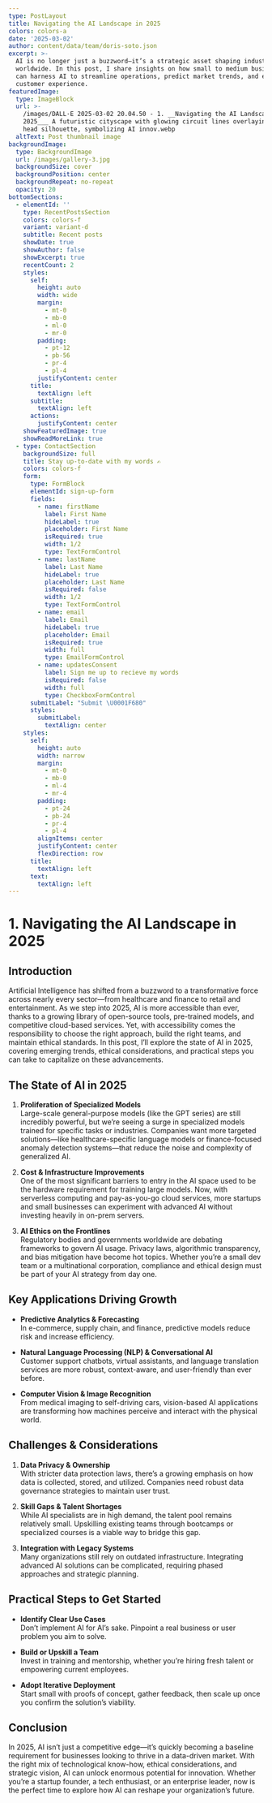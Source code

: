 ```yaml
---
type: PostLayout
title: Navigating the AI Landscape in 2025
colors: colors-a
date: '2025-03-02'
author: content/data/team/doris-soto.json
excerpt: >-
  AI is no longer just a buzzword—it’s a strategic asset shaping industries
  worldwide. In this post, I share insights on how small to medium businesses
  can harness AI to streamline operations, predict market trends, and enhance
  customer experience.
featuredImage:
  type: ImageBlock
  url: >-
    /images/DALL·E 2025-03-02 20.04.50 - 1. __Navigating the AI Landscape in
    2025___ A futuristic cityscape with glowing circuit lines overlaying a human
    head silhouette, symbolizing AI innov.webp
  altText: Post thumbnail image
backgroundImage:
  type: BackgroundImage
  url: /images/gallery-3.jpg
  backgroundSize: cover
  backgroundPosition: center
  backgroundRepeat: no-repeat
  opacity: 20
bottomSections:
  - elementId: ''
    type: RecentPostsSection
    colors: colors-f
    variant: variant-d
    subtitle: Recent posts
    showDate: true
    showAuthor: false
    showExcerpt: true
    recentCount: 2
    styles:
      self:
        height: auto
        width: wide
        margin:
          - mt-0
          - mb-0
          - ml-0
          - mr-0
        padding:
          - pt-12
          - pb-56
          - pr-4
          - pl-4
        justifyContent: center
      title:
        textAlign: left
      subtitle:
        textAlign: left
      actions:
        justifyContent: center
    showFeaturedImage: true
    showReadMoreLink: true
  - type: ContactSection
    backgroundSize: full
    title: Stay up-to-date with my words ✍️
    colors: colors-f
    form:
      type: FormBlock
      elementId: sign-up-form
      fields:
        - name: firstName
          label: First Name
          hideLabel: true
          placeholder: First Name
          isRequired: true
          width: 1/2
          type: TextFormControl
        - name: lastName
          label: Last Name
          hideLabel: true
          placeholder: Last Name
          isRequired: false
          width: 1/2
          type: TextFormControl
        - name: email
          label: Email
          hideLabel: true
          placeholder: Email
          isRequired: true
          width: full
          type: EmailFormControl
        - name: updatesConsent
          label: Sign me up to recieve my words
          isRequired: false
          width: full
          type: CheckboxFormControl
      submitLabel: "Submit \U0001F680"
      styles:
        submitLabel:
          textAlign: center
    styles:
      self:
        height: auto
        width: narrow
        margin:
          - mt-0
          - mb-0
          - ml-4
          - mr-4
        padding:
          - pt-24
          - pb-24
          - pr-4
          - pl-4
        alignItems: center
        justifyContent: center
        flexDirection: row
      title:
        textAlign: left
      text:
        textAlign: left
---
```

# 1. Navigating the AI Landscape in 2025

## Introduction
Artificial Intelligence has shifted from a buzzword to a transformative force across nearly every sector—from healthcare and finance to retail and entertainment. As we step into 2025, AI is more accessible than ever, thanks to a growing library of open-source tools, pre-trained models, and competitive cloud-based services. Yet, with accessibility comes the responsibility to choose the right approach, build the right teams, and maintain ethical standards. In this post, I’ll explore the state of AI in 2025, covering emerging trends, ethical considerations, and practical steps you can take to capitalize on these advancements.

## The State of AI in 2025

1. **Proliferation of Specialized Models**  
   Large-scale general-purpose models (like the GPT series) are still incredibly powerful, but we’re seeing a surge in specialized models trained for specific tasks or industries. Companies want more targeted solutions—like healthcare-specific language models or finance-focused anomaly detection systems—that reduce the noise and complexity of generalized AI.

2. **Cost & Infrastructure Improvements**  
   One of the most significant barriers to entry in the AI space used to be the hardware requirement for training large models. Now, with serverless computing and pay-as-you-go cloud services, more startups and small businesses can experiment with advanced AI without investing heavily in on-prem servers.

3. **AI Ethics on the Frontlines**  
   Regulatory bodies and governments worldwide are debating frameworks to govern AI usage. Privacy laws, algorithmic transparency, and bias mitigation have become hot topics. Whether you’re a small dev team or a multinational corporation, compliance and ethical design must be part of your AI strategy from day one.

## Key Applications Driving Growth

- **Predictive Analytics & Forecasting**  
  In e-commerce, supply chain, and finance, predictive models reduce risk and increase efficiency.

- **Natural Language Processing (NLP) & Conversational AI**  
  Customer support chatbots, virtual assistants, and language translation services are more robust, context-aware, and user-friendly than ever before.

- **Computer Vision & Image Recognition**  
  From medical imaging to self-driving cars, vision-based AI applications are transforming how machines perceive and interact with the physical world.

## Challenges & Considerations

1. **Data Privacy & Ownership**  
   With stricter data protection laws, there’s a growing emphasis on how data is collected, stored, and utilized. Companies need robust data governance strategies to maintain user trust.

2. **Skill Gaps & Talent Shortages**  
   While AI specialists are in high demand, the talent pool remains relatively small. Upskilling existing teams through bootcamps or specialized courses is a viable way to bridge this gap.

3. **Integration with Legacy Systems**  
   Many organizations still rely on outdated infrastructure. Integrating advanced AI solutions can be complicated, requiring phased approaches and strategic planning.

## Practical Steps to Get Started

- **Identify Clear Use Cases**  
  Don’t implement AI for AI’s sake. Pinpoint a real business or user problem you aim to solve.

- **Build or Upskill a Team**  
  Invest in training and mentorship, whether you’re hiring fresh talent or empowering current employees.

- **Adopt Iterative Deployment**  
  Start small with proofs of concept, gather feedback, then scale up once you confirm the solution’s viability.

## Conclusion
In 2025, AI isn’t just a competitive edge—it’s quickly becoming a baseline requirement for businesses looking to thrive in a data-driven market. With the right mix of technological know-how, ethical considerations, and strategic vision, AI can unlock enormous potential for innovation. Whether you’re a startup founder, a tech enthusiast, or an enterprise leader, now is the perfect time to explore how AI can reshape your organization’s future.

